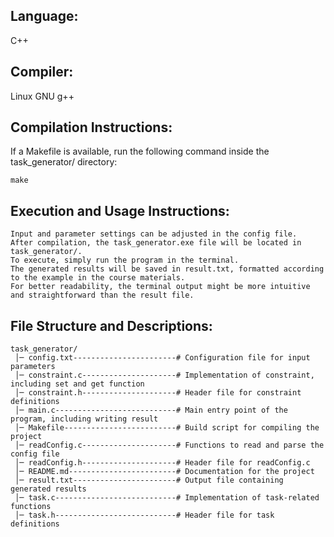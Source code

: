 ## Language: 
  C++  
## Compiler:  
  Linux GNU g++  

## Compilation Instructions:  
  If a Makefile is available, run the following command inside the task_generator/ directory:
    
    make

## Execution and Usage Instructions:
    Input and parameter settings can be adjusted in the config file.  
    After compilation, the task_generator.exe file will be located in task_generator/.  
    To execute, simply run the program in the terminal.  
    The generated results will be saved in result.txt, formatted according to the example in the course materials.  
    For better readability, the terminal output might be more intuitive and straightforward than the result file.  

## File Structure and Descriptions:
    task_generator/   
     │─ config.txt-----------------------# Configuration file for input parameters  
     │─ constraint.c---------------------# Implementation of constraint, including set and get function  
     │─ constraint.h---------------------# Header file for constraint definitions  
     │─ main.c---------------------------# Main entry point of the program, including writing result  
     │─ Makefile-------------------------# Build script for compiling the project   
     │─ readConfig.c---------------------# Functions to read and parse the config file   
     │─ readConfig.h---------------------# Header file for readConfig.c   
     │─ README.md------------------------# Documentation for the project   
     │─ result.txt-----------------------# Output file containing generated results   
     │─ task.c---------------------------# Implementation of task-related functions   
     │─ task.h---------------------------# Header file for task definitions  
		